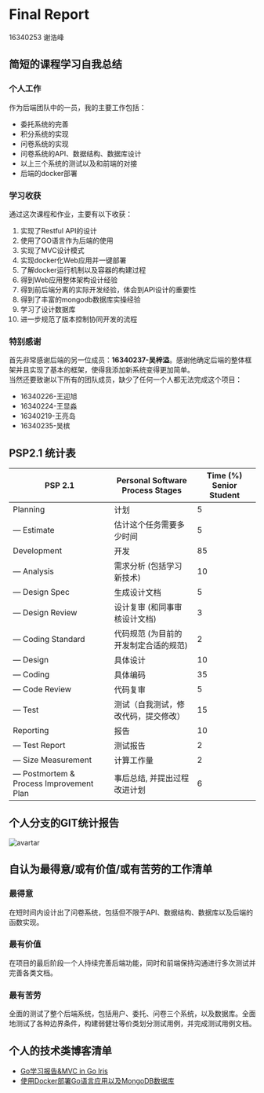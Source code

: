 # Final Report

16340253 谢浩峰

## 简短的课程学习自我总结

### 个人工作

作为后端团队中的一员，我的主要工作包括：

* 委托系统的完善
* 积分系统的实现
* 问卷系统的实现
* 问卷系统的API、数据结构、数据库设计
* 以上三个系统的测试以及和前端的对接
* 后端的docker部署

### 学习收获

通过这次课程和作业，主要有以下收获：

1. 实现了Restful API的设计
2. 使用了GO语言作为后端的使用
3. 实现了MVC设计模式
4. 实现docker化Web应用并一键部署
5. 了解docker运行机制以及容器的构建过程
6. 得到Web应用整体架构设计经验
7. 得到前后端分离的实际开发经验，体会到API设计的重要性
8. 得到了丰富的mongodb数据库实操经验
9. 学习了设计数据库
10. 进一步规范了版本控制协同开发的流程

### 特别感谢

首先非常感谢后端的另一位成员：**16340237-吴梓溢**。感谢他确定后端的整体框架并且实现了基本的框架，使得我添加新系统变得更加简单。  
当然还要致谢以下所有的团队成员，缺少了任何一个人都无法完成这个项目：

* 16340226-王迎旭
* 16340224-王显淼
* 16340219-王亮岛
* 16340235-吴槟

## PSP2.1 统计表

|PSP 2.1|Personal Software Process Stages|Time (%) Senior Student|
|--|--|--|
|Planning|计划|5|
|— Estimate|估计这个任务需要多少时间|5|
|Development|开发|85|
|— Analysis|需求分析 (包括学习新技术)|10|
|— Design Spec|生成设计文档|5|
|— Design Review|设计复审 (和同事审核设计文档)|3|
|— Coding Standard|代码规范 (为目前的开发制定合适的规范)|2|
|— Design|具体设计|10|
|— Coding|具体编码|35|
|— Code Review|代码复审|5|
|— Test|测试（自我测试，修改代码，提交修改）|15|
|Reporting|报告|10|
|— Test Report|测试报告|2|
|— Size Measurement|计算工作量|2|
|— Postmortem & Process Improvement Plan|事后总结, 并提出过程改进计划|6|

## 个人分支的GIT统计报告

![avartar](./git-contribution.png)

## 自认为最得意/或有价值/或有苦劳的工作清单

### 最得意

在短时间内设计出了问卷系统，包括但不限于API、数据结构、数据库以及后端的函数实现。

### 最有价值

在项目的最后阶段一个人持续完善后端功能，同时和前端保持沟通进行多次测试并完善各类文档。

### 最有苦劳

全面的测试了整个后端系统，包括用户、委托、问卷三个系统，以及数据库。全面地测试了各种边界条件，构建弱健壮等价类划分测试用例，并完成测试用例文档。

## 个人的技术类博客清单

* [Go学习报告&MVC in Go Iris](<https://github.com/XXXXIEHF/SWSAD/blob/master/report/%E6%8A%80%E6%9C%AF%E4%B8%8E%E5%B7%A5%E4%BD%9C%E6%8A%A5%E5%91%8A-%E5%90%8E%E7%AB%AF.md>)
* [使用Docker部署Go语言应用以及MongoDB数据库](<https://github.com/XXXXIEHF/SWSAD/blob/master/report/%E5%90%8E%E7%AB%AF%E9%83%A8%E7%BD%B2%E6%96%87%E6%A1%A3.md>)
